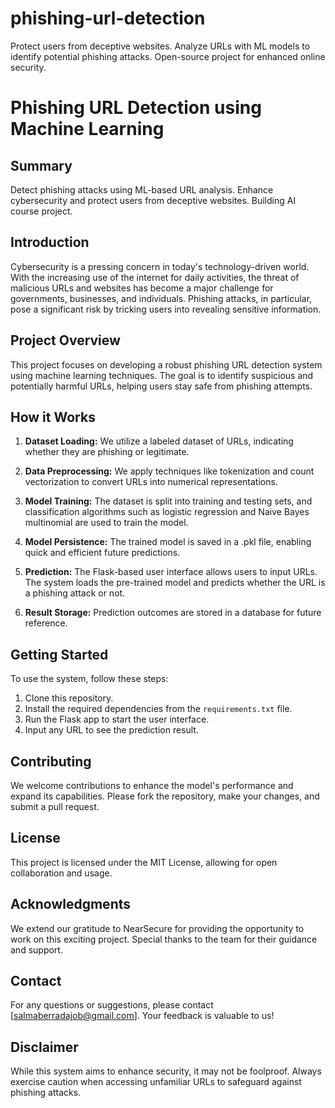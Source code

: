 # phishing-url-detection
Protect users from deceptive websites. Analyze URLs with ML models to identify potential phishing attacks. Open-source project for enhanced online security.



# Phishing URL Detection using Machine Learning

## Summary
Detect phishing attacks using ML-based URL analysis. Enhance cybersecurity and protect users from deceptive websites. Building AI course project.

## Introduction

Cybersecurity is a pressing concern in today's technology-driven world. With the increasing use of the internet for daily activities, the threat of malicious URLs and websites has become a major challenge for governments, businesses, and individuals. Phishing attacks, in particular, pose a significant risk by tricking users into revealing sensitive information.

## Project Overview

This project focuses on developing a robust phishing URL detection system using machine learning techniques. The goal is to identify suspicious and potentially harmful URLs, helping users stay safe from phishing attempts.

## How it Works

1. **Dataset Loading:** We utilize a labeled dataset of URLs, indicating whether they are phishing or legitimate.

2. **Data Preprocessing:** We apply techniques like tokenization and count vectorization to convert URLs into numerical representations.

3. **Model Training:** The dataset is split into training and testing sets, and classification algorithms such as logistic regression and Naive Bayes multinomial are used to train the model.

4. **Model Persistence:** The trained model is saved in a .pkl file, enabling quick and efficient future predictions.

5. **Prediction:** The Flask-based user interface allows users to input URLs. The system loads the pre-trained model and predicts whether the URL is a phishing attack or not.

6. **Result Storage:** Prediction outcomes are stored in a database for future reference.

## Getting Started

To use the system, follow these steps:
1. Clone this repository.
2. Install the required dependencies from the `requirements.txt` file.
3. Run the Flask app to start the user interface.
4. Input any URL to see the prediction result.

## Contributing

We welcome contributions to enhance the model's performance and expand its capabilities. Please fork the repository, make your changes, and submit a pull request.

## License

This project is licensed under the MIT License, allowing for open collaboration and usage.

## Acknowledgments

We extend our gratitude to NearSecure for providing the opportunity to work on this exciting project. Special thanks to the team for their guidance and support.

## Contact

For any questions or suggestions, please contact [salmaberradajob@gmail.com]. Your feedback is valuable to us!

## Disclaimer

While this system aims to enhance security, it may not be foolproof. Always exercise caution when accessing unfamiliar URLs to safeguard against phishing attacks.

